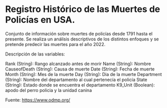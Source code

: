 # Registro Histórico de las Muertes de Policías en USA.

Conjunto de información sobre muertes de policías desde 1791 hasta el presente.
Se realiza un análisis descriptivos de los distintos enfoques y se pretende predecir las muertes para el año 2022.

Descripción de las variables:

Rank (String): Rango alcanzado antes de morir
Name (String): Nombre
CauseofDeath (String): Causa de muerte
Date (String): Fecha de muerte
Month (String): Mes de la muerte
Day (String): Dia de la muerte
Department (String): Nombre del departamento al cual pertenecía el policía
State (String): Estado donde se encuentra el departamento
K9_Unit (Boolean): apodo del perro policia y la unidad canina


Fuente: https://www.odmp.org/
